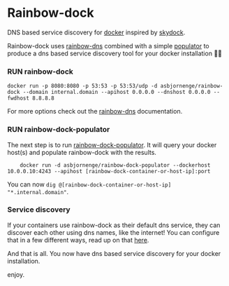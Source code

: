 # Rainbow-dock

DNS based service discovery for [docker](http://www.docker.com) inspired by [skydock](https://github.com/crosbymichael/skydock).

Rainbow-dock uses [rainbow-dns](https://github.com/asbjornenge/rainbow-dns) combined with a simple [populator](https://github.com/asbjornenge/rainbow-dock-populator) to produce a dns based service discovery tool for your docker installation :rainbow::rocket:

### RUN rainbow-dock

	docker run -p 8080:8080 -p 53:53 -p 53:53/udp -d asbjornenge/rainbow-dock --domain internal.domain --apihost 0.0.0.0 --dnshost 0.0.0.0 --fwdhost 8.8.8.8

For more options check out the [rainbow-dns](https://github.com/asbjornenge/rainbow-dns) documentation.

### RUN rainbow-dock-populator

The next step is to run [rainbow-dock-populator](https://github.com/asbjornenge/rainbow-dock-populator). It will query your docker host(s)
and populate rainbow-dock with the results.

		docker run -d asbjornenge/rainbow-dock-populator --dockerhost 10.0.0.10:4243 --apihost [rainbow-dock-container-or-host-ip]:port

You can now <code>dig @[rainbow-dock-container-or-host-ip] "*.internal.domain"</code>.

### Service discovery

If your containers use rainbow-dock as their default dns service, they can discover each other using dns names, like the internet!
You can configure that in a few different ways, read up on that [here](https://docs.docker.com/articles/networking/#configuring-dns).

And that is all. You now have dns based service discovery for your docker installation.

enjoy.
